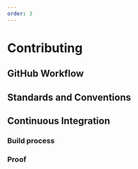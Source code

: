 ```yaml
---
order: 3
---
```


# Contributing
## GitHub Workflow
## Standards and Conventions
## Continuous Integration
### Build process
### Proof
